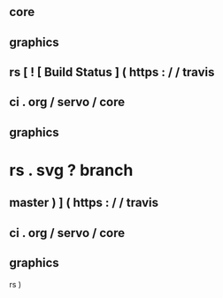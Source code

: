 #
core
-
graphics
-
rs
[
!
[
Build
Status
]
(
https
:
/
/
travis
-
ci
.
org
/
servo
/
core
-
graphics
-
rs
.
svg
?
branch
=
master
)
]
(
https
:
/
/
travis
-
ci
.
org
/
servo
/
core
-
graphics
-
rs
)
